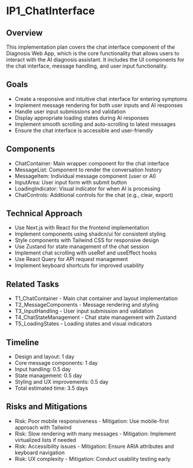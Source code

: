 # IP1_ChatInterface

## Overview
This implementation plan covers the chat interface component of the Diagnosis Web App, which is the core functionality that allows users to interact with the AI diagnosis assistant. It includes the UI components for the chat interface, message handling, and user input functionality.

## Goals
- Create a responsive and intuitive chat interface for entering symptoms
- Implement message rendering for both user inputs and AI responses
- Handle user input submissions and validation
- Display appropriate loading states during AI responses
- Implement smooth scrolling and auto-scrolling to latest messages
- Ensure the chat interface is accessible and user-friendly

## Components
- ChatContainer: Main wrapper component for the chat interface
- MessageList: Component to render the conversation history
- MessageItem: Individual message component (user or AI)
- InputArea: User input form with submit button
- LoadingIndicator: Visual indicator for when AI is processing
- ChatControls: Additional controls for the chat (e.g., clear, export)

## Technical Approach
- Use Next.js with React for the frontend implementation
- Implement components using shadcn/ui for consistent styling
- Style components with Tailwind CSS for responsive design
- Use Zustand for state management of the chat session
- Implement chat scrolling with useRef and useEffect hooks
- Use React Query for API request management
- Implement keyboard shortcuts for improved usability

## Related Tasks
- T1_ChatContainer - Main chat container and layout implementation
- T2_MessageComponents - Message rendering and styling
- T3_InputHandling - User input submission and validation
- T4_ChatStateManagement - Chat state management with Zustand
- T5_LoadingStates - Loading states and visual indicators

## Timeline
- Design and layout: 1 day
- Core message components: 1 day
- Input handling: 0.5 day
- State management: 0.5 day
- Styling and UX improvements: 0.5 day
- Total estimated time: 3.5 days

## Risks and Mitigations
- Risk: Poor mobile responsiveness - Mitigation: Use mobile-first approach with Tailwind
- Risk: Slow rendering with many messages - Mitigation: Implement virtualized lists if needed
- Risk: Accessibility issues - Mitigation: Ensure ARIA attributes and keyboard navigation
- Risk: UX complexity - Mitigation: Conduct usability testing early